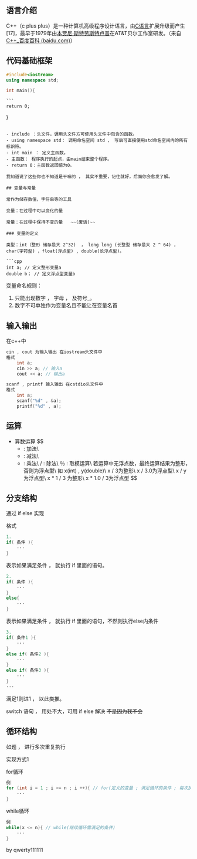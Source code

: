 ## 语言介绍

C++（c plus plus）是一种计算机高级程序设计语言，由[C语言](https://baike.baidu.com/item/C语言/105958?fromModule=lemma_inlink)扩展升级而产生 [17]，最早于1979年由[本贾尼·斯特劳斯特卢普](https://baike.baidu.com/item/本贾尼·斯特劳斯特卢普/10613051?fromModule=lemma_inlink)在AT&T贝尔工作室研发。（来自[C++_百度百科 (baidu.com)](https://baike.baidu.com/item/c%2B%2B/99272)）

## 代码基础框架

```cpp
#include<iostream> 
using namespace std;

int main(){
```
    ```
    return 0;
}
```

- include ：头文件，调用头文件方可使用头文件中包含的函数。
- using namespace std： 调用命名空间 std ， 写后可直接使用std命名空间内的所有标识符。
- int main ： 定义主函数。
- 主函数： 程序执行的起点，由main结束整个程序。
- return 0：主函数返回值为0。

我知道说了这些你也不知道是干嘛的 ， 其实不重要，记住就好，后面你会愈发了解。

## 变量与常量

常作为储存数值，字符串等的工具

变量：在过程中可以变化的量

常量：在过程中保持不变的量 	~~(废话)~~

### 变量的定义

类型：int（整形 储存最大 2^32)  ， long long (长整型 储存最大 2 ^ 64) ， char(字符型) ，float(浮点型) , double(长浮点型)。

```cpp
int a; // 定义整形变量a
double b； // 定义浮点型变量b
```

变量命名规则：

1. 只能出现数字  ， 字母 ， 及符号_。
2. 数字不可单独作为变量名且不能让在变量名首

## 输入输出

在c++中

```cpp
cin , cout 为输入输出 在iostream头文件中
格式
    int a;
    cin >> a; // 输入a
	cout << a; // 输出a
```

```cpp
scanf , printf 输入输出 在cstdio头文件中
格式
    int a;
	scanf("%d" , &a);
	printf("%d" , a);
```

## 运算

- 算数运算
  $$
  + : 加法\\
  - : 减法\\
  * : 乘法\\
  / : 除法\\
  ％ : 取模运算\\
  若运算中无浮点数，最终运算结果为整形， 否则为浮点型\\
  如 x(int) , y(double)\\
  x / 3为整形\\
  x / 3.0为浮点型\\
  x / y 为浮点型\\
  x * 1 / 3 为整形\\
  x * 1.0 / 3为浮点型
  $$
  

## 分支结构

通过 if  else 实现

格式

```cpp
1.
if( 条件 ){
    ···
}
```

表示如果满足条件 ， 就执行 if 里面的语句。

```cpp
2.
if( 条件 ){
  	···  
}
else{
    ···
}
```

表示如果满足条件 ， 就执行 if 里面的语句，不然则执行else内条件

```cpp
3.
if( 条件1 ){
    ···
}
else if( 条件2 ){
    ···
}
else if( 条件3 ){
    ···
}
···
```

满足1则进1 ， 以此类推。

switch 语句  ， 用处不大，可用 if else 解决 ~~不是因为我不会~~

## 循环结构

如题 ， 进行多次重复执行

实现方式1

for循环

```cpp
例
for (int i = 1 ; i <= n ; i ++){ // for(定义的变量 ; 满足循环的条件 ; 每次执行完操作)
	···
}
```

while循环

```cpp
例
while(x <= n){ // while(继续循环需满足的条件)
    ···
}
```

by qwerty111111
